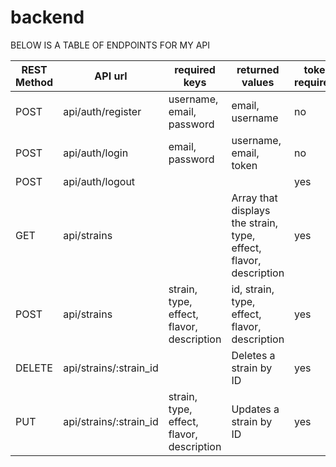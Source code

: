 # backend


BELOW IS A TABLE OF ENDPOINTS FOR MY API

| REST Method | API url  | required keys | returned values | token required? |
| ------------- | ------------- | ------------- | ------------- |  ------------- |
| POST | api/auth/register  | username, email, password  | email, username | no |
| POST | api/auth/login  | email, password  | username, email, token | no |
| POST | api/auth/logout  |   |  | yes |
| GET | api/strains  |   | Array that displays the strain, type, effect, flavor, description  | yes |
| POST | api/strains  | strain, type, effect, flavor, description  | id, strain, type, effect, flavor, description | yes |
| DELETE | api/strains/:strain_id |   | Deletes a strain by ID  | yes |
| PUT | api/strains/:strain_id | strain, type, effect, flavor, description  | Updates a strain by ID | yes| 